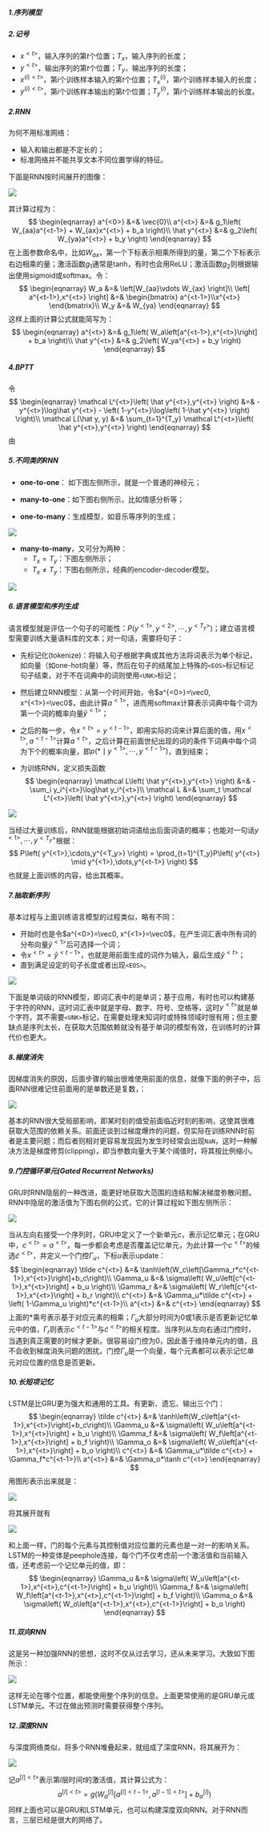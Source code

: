 ##### 1.序列模型



##### 2.记号

- $x^{<t>}$，输入序列的第$t$个位置；$T_x$，输入序列的长度；
- $y^{<t>}$，输出序列的第$t$个位置；$T_y$，输出序列的长度；
- $x^{(i)<t>}$，第$i$个训练样本输入的第$t$个位置；$T^{(i)}_x$，第$i$个训练样本输入的长度；
- $y^{(i)<t>}$，第$i$个训练样本输出的第$t$个位置；$T^{(i)}_y$，第$i$个训练样本输出的长度。





##### 2.RNN

为何不用标准网络：

- 输入和输出都是不定长的；
- 标准网络并不能共享文本不同位置学得的特征。

下面是RNN按时间展开的图像：

<img src="figures/C5W1_1.png" />

其计算过程为：
$$
\begin{eqnarray}
a^{<0>} &=& \vec{0}\\
a^{<t>} &=& g_1\left( W_{aa}a^{<t-1>} + W_{ax}x^{<t>} + b_a \right)\\
\hat y^{<t>} &=& g_2\left( W_{ya}a^{<t>} + b_y \right)
\end{eqnarray}
$$
在上面参数命名中，比如$W_{ax}$，第一个下标表示相乘所得到的量，第二个下标表示右边相乘的量；激活函数$g_1$通常是tanh，有时也会用ReLU；激活函数$g_2$则根据输出使用sigmoid或softmax。令：
$$
\begin{eqnarray}
W_a &=& \left[W_{aa}\vdots W_{ax} \right]\\
\left[ a^{<t-1>},x^{<t>} \right] &=& \begin{bmatrix} a^{<t-1>}\\x^{<t>} \end{bmatrix}\\
W_y &=& W_{ya}
\end{eqnarray}
$$
这样上面的计算公式就能简写为：
$$
\begin{eqnarray}
a^{<t>} &=& g_1\left( W_a\left[a^{<t-1>},x^{<t>}\right] + b_a \right)\\
\hat y^{<t>} &=& g_2\left( W_ya^{<t>} + b_y \right)
\end{eqnarray}
$$


##### 4.BPTT

令
$$
\begin{eqnarray}
\mathcal L^{<t>}\left( \hat y^{<t>},y^{<t>} \right) &=& -y^{<t>}\log\hat y^{<t>} - \left( 1-y^{<t>}\log\left( 1-\hat y^{<t>} \right) \right)\\
\mathcal L(\hat y, y) &=& \sum_{t=1}^{T_y} \mathcal L^{<t>}\left( \hat y^{<t>},y^{<t>} \right)
\end{eqnarray}
$$
由



##### 5.不同类的RNN

- **one-to-one**： 如下图左侧所示，就是一个普通的神经元；


- **many-to-one**：如下图右侧所示，比如情感分析等；
- **one-to-many**：生成模型，如音乐等序列的生成；

<img src="figures/C5W1_3.png" />

- **many-to-many**，又可分为两种：
  - $T_x = T_y$：下图左侧所示；
  - $T_x \neq T_y$：下图右侧所示，经典的encoder-decoder模型。

<img src="figures/C5W1_4.png" />



##### 6.语言模型和序列生成

语言模型就是评估一个句子的可能性：$P(y^{<1>},y^{<2>},\cdots,y^{<T_y>})$；建立语言模型需要训练大量语料库的文本；对一句话，需要将句子：

- 先标记化(tokenize)：将输入句子根据字典或其他方法将词表示为单个标记，如向量（如one-hot向量）等，然后在句子的结尾加上特殊的`<EOS>`标记标记句子结束，对于不在词典中的词则使用`<UNK>`标记；

- 然后建立RNN模型：从第一个时间开始，令$a^{<0>}=\vec0, x^{<1>}=\vec0$，由此计算$a^{<1>}$，进而用softmax计算表示词典中每个词为第一个词的概率向量$\hat y^{<1>}$；

- 之后的每一步，令$x^{<t>}=y^{<t-1>}$，即用实际的词来计算后面的值，用$x^{<t>},a^{<t-1>}$计算$a^{<t>}$，之后计算在前面世纪出现的词的条件下词典中每个词为下个的概率向量，即$p(* \mid y^{<1>},\cdots,y^{<t-1>})$，直到结束；

- 为训练RNN，定义损失函数
  $$
  \begin{eqnarray}
  \mathcal L\left( \hat y^{<t>},y^{<t>} \right) &=& -\sum_i y_i^{<t>}\log\hat y_i^{<t>}\\
  \mathcal L &=& \sum_t \mathcal L^{<t>}\left( \hat y^{<t>},y^{<t>} \right)
  \end{eqnarray}
  $$




<img src="figures/C5W1_5.png" />

当经过大量训练后，RNN就能根据初始词语给出后面词语的概率；也能对一句话$y^{<1>},\cdots,y^{<T_y>}$根据：
$$
P\left( y^{<1>},\cdots,y^{<T_y>} \right) = \prod_{t=1}^{T_y}P\left( y^{<t>} \mid y^{<1>},\dots,y^{<t-1>} \right)
$$
也就是上面训练的内容，给出其概率。



##### 7.抽取新序列

基本过程与上面训练语言模型的过程类似，略有不同：

- 开始时也是令$a^{<0>}=\vec0, x^{<1>}=\vec0$，在产生词汇表中所有词的分布向量$\hat y^{<1>}$后可选择一个词；
- 令$x^{<t>}=\hat y^{<t-1>}$，也就是用前面生成的词作为输入，最后生成$\hat y^{<t>}$；
- 直到满足设定的句子长度或者出现`<EOS>`。

<img src="figures/C5W1_6.png" />

下面是单词级的RNN模型，即词汇表中的是单词；基于应用，有时也可以构建基于字符的RNN，这时词汇表中就是字母、数字、符号、空格等，这时$y^{<t>}$就是单个字符。其不需要`<UNK>`标记，在需要处理未知词时或特殊领域时很有用；但主要缺点是序列太长，在获取大范围依赖就没有基于单词的模型有效，在训练时的计算代价也更大。



##### 8.梯度消失

因梯度消失的原因，后面步骤的输出很难使用前面的信息，就像下面的例子中，后面RNN很难记住前面用的是单数还是复数，：

<img src="figures/C5W1_7.png" />

基本的RNN很大受局部影响，即某时刻的值受前面临近时刻的影响，这使其很难获取大范围的依赖关系。前面还谈到过梯度爆炸的问题，但实际在训练RNN时前者是主要问题；而后者则相对更容易发现因为发生时经常会出现`NaN`，这时一种解决方法是梯度修剪(clipping)，即当参数向量大于某个阈值时，将其按比例缩小。



##### 9.门控循环单元(Gated Recurrent Networks)

GRU时RNN隐层的一种改进，能更好地获取大范围的连结和解决梯度弥散问题。RNN中隐层的激活值为下图右侧的公式，它的计算过程如下图左侧所示：

<img src="figures/C5W1_8.png" />

当从左向右接受一个序列时，GRU中定义了一个新单元$c$，表示记忆单元；在GRU中，$c^{<t>}=a^{<t>}$，每一步都会考虑是否覆盖记忆单元，为此计算一个$c^{<t>}$的候选$\tilde c^{<t>}$，并定义一个门控$\Gamma_u$，下标$u$表示update：
$$
\begin{eqnarray}
\tilde c^{<t>} &=& \tanh\left(W_c\left[\Gamma_r*c^{<t-1>},x^{<t>}\right]+b_c\right)\\
\Gamma_u &=& \sigma\left( W_u\left[c^{<t-1>},x^{<t>}\right] + b_u \right)\\
\Gamma_r &=& \sigma\left( W_r\left[c^{<t-1>},x^{<t>}\right] + b_r \right)\\
c^{<t>} &=& \Gamma_u*\tilde c^{<t>} + \left( 1-\Gamma_u \right)*c^{<t-1>}\\
a^{<t>} &=& c^{<t>}
\end{eqnarray}
$$
上面的$*$乘号表示基于对应元素的相乘；$\Gamma_u$大部分时间为0或1表示是否更新记忆单元中的值，$\Gamma_r$则表示$c^{<t-1>}$与$\tilde c^{<t>}$的相关程度。当序列从左向右通过门控时，当遇到真正需要的时候才更新。很容易设门控为0，因此善于维持单元内的值，且不会收到梯度消失问题的困扰。门控$\Gamma_u$是一个向量，每个元素都可以表示记忆单元对应位置的信息是否更新。



##### 10.长短项记忆

LSTM是比GRU更为强大和通用的工具。有更新、遗忘、输出三个门：
$$
\begin{eqnarray}
\tilde c^{<t>} &=& \tanh\left(W_c\left[a^{<t-1>},x^{<t>}\right]+b_c\right)\\
\Gamma_u &=& \sigma\left( W_u\left[a^{<t-1>},x^{<t>}\right] + b_u \right)\\
\Gamma_f &=& \sigma\left( W_f\left[a^{<t-1>},x^{<t>}\right] + b_f \right)\\
\Gamma_o &=& \sigma\left( W_o\left[a^{<t-1>},x^{<t>}\right] + b_o \right)\\
c^{<t>} &=& \Gamma_u*\tilde c^{<t>} + \Gamma_f*c^{<t-1>}\\
a^{<t>} &=& \Gamma_o*\tanh c^{<t>}
\end{eqnarray}
$$
用图形表示出来就是：

<img src="figures/C5W1_9_2.png" />

将其展开就有

<img src="figures/C5W1_10.png" />

和上面一样，门的每个元素与其控制值对应位置的元素也是一对一的影响关系。LSTM的一种变体是peephole连接，每个门不仅考虑前一个激活值和当前输入值，还考虑前一个记忆单元的值，即：
$$
\begin{eqnarray}
\Gamma_u &=& \sigma\left( W_u\left[a^{<t-1>},x^{<t>},c^{<t-1>}\right] + b_u \right)\\
\Gamma_f &=& \sigma\left( W_f\left[a^{<t-1>},x^{<t>},c^{<t-1>}\right] + b_f \right)\\
\Gamma_o &=& \sigma\left( W_o\left[a^{<t-1>},x^{<t>},c^{<t-1>}\right] + b_o \right)
\end{eqnarray}
$$


##### 11.双向RNN

这是另一种加强RNN的思想，这时不仅从过去学习，还从未来学习。大致如下图所示：

<img src="figures/C5W1_11.png" />

这样无论在哪个位置，都能使用整个序列的信息。上面更常使用的是GRU单元或LSTM单元。不过在做出预测时需要获得整个序列。



##### 12.深度RNN

与深度网络类似，将多个RNN堆叠起来，就组成了深度RNN，将其展开为：

<img src="figures/C5W1_12.png" />

记$a^{[l]<t>}$表示第$l$层时间$t$的激活值，其计算公式为：
$$
a^{[l]<t>} = g \left( W^{[l]}_a\left[ a^{[l]<t-1>},a^{[l-1]<t>} \right]+b^{[l]}_a \right)
$$
 同样上面也可以是GRU和LSTM单元，也可以构建深度双向RNN。对于RNN而言，三层已经是很大的网络了。
